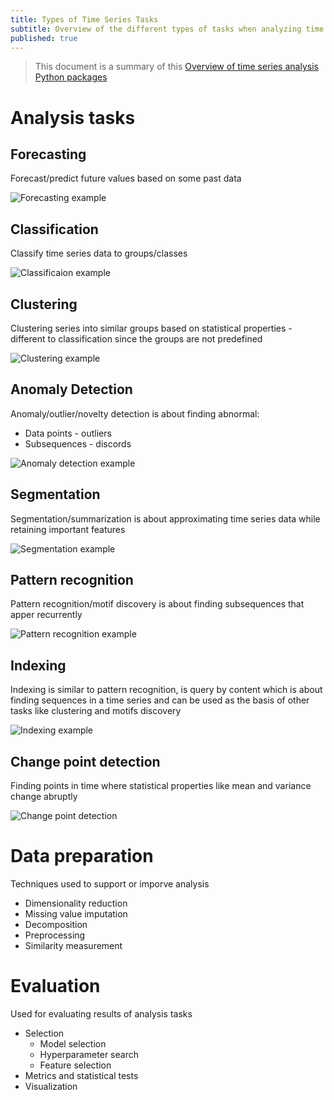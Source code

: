 ```yaml
---
title: Types of Time Series Tasks
subtitle: Overview of the different types of tasks when analyzing time series data
published: true
---
```


> This document is a summary of this [Overview of time series analysis Python packages](https://siebert-julien.github.io/time-series-analysis-python/)

# Analysis tasks

## Forecasting

Forecast/predict future values based on some past data

![Forecasting example](https://siebert-julien.github.io/time-series-analysis-python/images/forecasting.svg)

## Classification

Classify time series data to groups/classes

![Classificaion example](https://siebert-julien.github.io/time-series-analysis-python/images/classification_word_height_profiles.svg)

## Clustering

Clustering series into similar groups based on statistical properties - different to classification since the groups are not predefined

![Clustering example](https://siebert-julien.github.io/time-series-analysis-python/images/overview_word_height_profiles.svg)

## Anomaly Detection

Anomaly/outlier/novelty detection is about finding abnormal:

- Data points - outliers
- Subsequences - discords

![Anomaly detection example](https://siebert-julien.github.io/time-series-analysis-python/images/anomaly_detection_ecg.svg)

## Segmentation

Segmentation/summarization is about approximating time series data while retaining important features

![Segmentation example](https://siebert-julien.github.io/time-series-analysis-python/images/segentation_SAX.svg)

## Pattern recognition

Pattern recognition/motif discovery is about finding subsequences that apper recurrently

![Pattern recognition example](https://siebert-julien.github.io/time-series-analysis-python/images/motifs_detection.svg)

## Indexing

Indexing is similar to pattern recognition, is query by content which is about finding sequences in a time series and can be used as the basis of other tasks like clustering and motifs discovery

![Indexing example](https://siebert-julien.github.io/time-series-analysis-python/images/pattern_detection.svg)

## Change point detection

Finding points in time where statistical properties like mean and variance change abruptly

![Change point detection](https://siebert-julien.github.io/time-series-analysis-python/images/changepoint_detection.svg)

# Data preparation

Techniques used to support or imporve analysis

- Dimensionality reduction
- Missing value imputation
- Decomposition
- Preprocessing
- Similarity measurement

# Evaluation

Used for evaluating results of analysis tasks

- Selection
    - Model selection
    - Hyperparameter search
    - Feature selection
- Metrics and statistical tests
- Visualization